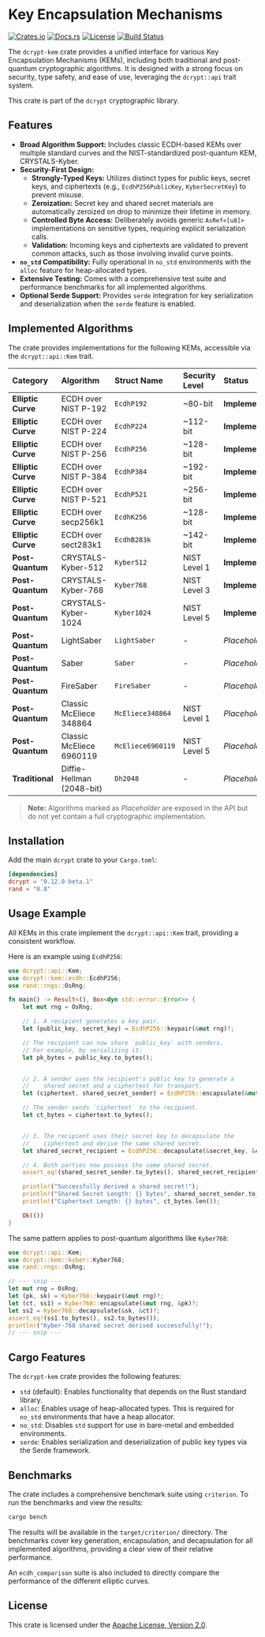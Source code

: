 # Key Encapsulation Mechanisms

[![Crates.io](https://img.shields.io/crates/v/dcrypt-kem.svg)](https://crates.io/crates/dcrypt-kem)
[![Docs.rs](https://docs.rs/dcrypt-kem/badge.svg)](https://docs.rs/dcrypt-kem)
[![License](https://img.shields.io/badge/license-MIT%2FApache--2.0-blue.svg)](https://opensource.org/licenses/MIT)
[![Build Status](https://img.shields.io/github/actions/workflow/status/your-repo/your-workflow.yml?branch=main)](https://github.com/your-repo/action)

The `dcrypt-kem` crate provides a unified interface for various Key Encapsulation Mechanisms (KEMs), including both traditional and post-quantum cryptographic algorithms. It is designed with a strong focus on security, type safety, and ease of use, leveraging the `dcrypt::api` trait system.

This crate is part of the `dcrypt` cryptographic library.

## Features

-   **Broad Algorithm Support:** Includes classic ECDH-based KEMs over multiple standard curves and the NIST-standardized post-quantum KEM, CRYSTALS-Kyber.
-   **Security-First Design:**
    -   **Strongly-Typed Keys:** Utilizes distinct types for public keys, secret keys, and ciphertexts (e.g., `EcdhP256PublicKey`, `KyberSecretKey`) to prevent misuse.
    -   **Zeroization:** Secret key and shared secret materials are automatically zeroized on drop to minimize their lifetime in memory.
    -   **Controlled Byte Access:** Deliberately avoids generic `AsRef<[u8]>` implementations on sensitive types, requiring explicit serialization calls.
    -   **Validation:** Incoming keys and ciphertexts are validated to prevent common attacks, such as those involving invalid curve points.
-   **`no_std` Compatibility:** Fully operational in `no_std` environments with the `alloc` feature for heap-allocated types.
-   **Extensive Testing:** Comes with a comprehensive test suite and performance benchmarks for all implemented algorithms.
-   **Optional Serde Support:** Provides `serde` integration for key serialization and deserialization when the `serde` feature is enabled.

## Implemented Algorithms

The crate provides implementations for the following KEMs, accessible via the `dcrypt::api::Kem` trait.

| Category | Algorithm | Struct Name | Security Level | Status |
| :--- | :--- | :--- | :--- | :--- |
| **Elliptic Curve** | ECDH over NIST P-192 | `EcdhP192` | ~80-bit | **Implemented** |
| **Elliptic Curve** | ECDH over NIST P-224 | `EcdhP224` | ~112-bit | **Implemented** |
| **Elliptic Curve** | ECDH over NIST P-256 | `EcdhP256` | ~128-bit | **Implemented** |
| **Elliptic Curve** | ECDH over NIST P-384 | `EcdhP384` | ~192-bit | **Implemented** |
| **Elliptic Curve** | ECDH over NIST P-521 | `EcdhP521` | ~256-bit | **Implemented** |
| **Elliptic Curve** | ECDH over secp256k1 | `EcdhK256` | ~128-bit | **Implemented** |
| **Elliptic Curve**| ECDH over sect283k1 | `EcdhB283k` | ~142-bit | **Implemented** |
| **Post-Quantum** | CRYSTALS-Kyber-512 | `Kyber512` | NIST Level 1 | **Implemented** |
| **Post-Quantum** | CRYSTALS-Kyber-768 | `Kyber768` | NIST Level 3 | **Implemented** |
| **Post-Quantum** | CRYSTALS-Kyber-1024 | `Kyber1024` | NIST Level 5 | **Implemented** |
| **Post-Quantum** | LightSaber | `LightSaber` | - | *Placeholder* |
| **Post-Quantum** | Saber | `Saber` | - | *Placeholder* |
| **Post-Quantum** | FireSaber | `FireSaber` | - | *Placeholder* |
| **Post-Quantum** | Classic McEliece 348864| `McEliece348864`| NIST Level 1 | *Placeholder* |
| **Post-Quantum** | Classic McEliece 6960119| `McEliece6960119`| NIST Level 5 | *Placeholder* |
| **Traditional** | Diffie-Hellman (2048-bit) | `Dh2048` | - | *Placeholder* |

> **Note:** Algorithms marked as *Placeholder* are exposed in the API but do not yet contain a full cryptographic implementation.

## Installation

Add the main `dcrypt` crate to your `Cargo.toml`:

```toml
[dependencies]
dcrypt = "0.12.0-beta.1"
rand = "0.8"
```

## Usage Example

All KEMs in this crate implement the `dcrypt::api::Kem` trait, providing a consistent workflow.

Here is an example using `EcdhP256`:

```rust
use dcrypt::api::Kem;
use dcrypt::kem::ecdh::EcdhP256;
use rand::rngs::OsRng;

fn main() -> Result<(), Box<dyn std::error::Error>> {
    let mut rng = OsRng;

    // 1. A recipient generates a key pair.
    let (public_key, secret_key) = EcdhP256::keypair(&mut rng)?;

    // The recipient can now share `public_key` with senders.
    // For example, by serializing it:
    let pk_bytes = public_key.to_bytes();


    // 2. A sender uses the recipient's public key to generate a
    //    shared secret and a ciphertext for transport.
    let (ciphertext, shared_secret_sender) = EcdhP256::encapsulate(&mut rng, &public_key)?;

    // The sender sends `ciphertext` to the recipient.
    let ct_bytes = ciphertext.to_bytes();


    // 3. The recipient uses their secret key to decapsulate the
    //    ciphertext and derive the same shared secret.
    let shared_secret_recipient = EcdhP256::decapsulate(&secret_key, &ciphertext)?;

    // 4. Both parties now possess the same shared secret.
    assert_eq!(shared_secret_sender.to_bytes(), shared_secret_recipient.to_bytes());

    println!("Successfully derived a shared secret!");
    println!("Shared Secret Length: {} bytes", shared_secret_sender.to_bytes().len());
    println!("Ciphertext Length: {} bytes", ct_bytes.len());

    Ok(())
}
```

The same pattern applies to post-quantum algorithms like `Kyber768`:

```rust
use dcrypt::api::Kem;
use dcrypt::kem::kyber::Kyber768;
use rand::rngs::OsRng;

// --- snip ---
let mut rng = OsRng;
let (pk, sk) = Kyber768::keypair(&mut rng)?;
let (ct, ss1) = Kyber768::encapsulate(&mut rng, &pk)?;
let ss2 = Kyber768::decapsulate(&sk, &ct)?;
assert_eq!(ss1.to_bytes(), ss2.to_bytes());
println!("Kyber-768 shared secret derived successfully!");
// --- snip ---
```

## Cargo Features

The `dcrypt-kem` crate provides the following features:

-   `std` (default): Enables functionality that depends on the Rust standard library.
-   `alloc`: Enables usage of heap-allocated types. This is required for `no_std` environments that have a heap allocator.
-   `no_std`: Disables `std` support for use in bare-metal and embedded environments.
-   `serde`: Enables serialization and deserialization of public key types via the Serde framework.

## Benchmarks

The crate includes a comprehensive benchmark suite using `criterion`. To run the benchmarks and view the results:

```bash
cargo bench
```

The results will be available in the `target/criterion/` directory. The benchmarks cover key generation, encapsulation, and decapsulation for all implemented algorithms, providing a clear view of their relative performance.

An `ecdh_comparison` suite is also included to directly compare the performance of the different elliptic curves.

## License

This crate is licensed under the
[Apache License, Version 2.0](http://www.apache.org/licenses/LICENSE-2.0).